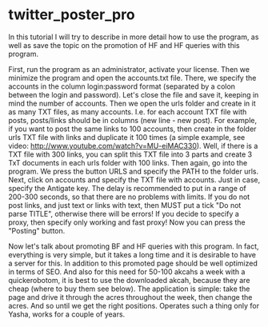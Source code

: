 # twitter_poster_pro
In this tutorial I will try to describe in more detail how to use the program, as well as save the topic on the promotion of HF and HF queries with this program.

First, run the program as an administrator, activate your license. Then we minimize the program and open the accounts.txt file. There, we specify the accounts in the column login:password format (separated by a colon between the login and password). Let's close the file and save it, keeping in mind the number of accounts.  Then we open the urls folder and create in it as many TXT files, as many accounts. I.e. for each account TXT file with posts, posts/links should be in columns (new line - new post). For example, if you want to post the same links to 100 accounts, then create in the folder urls TXT file with links and duplicate it 100 times (a simple example, see video: http://www.youtube.com/watch?v=MU-eiMAC330). Well, if there is a ТХТ file with 300 links, you can split this TXT file into 3 parts and create 3 ТхТ documents in each urls folder with 100 links. Then again, go into the program. We press the button URLS and specify the PATH to the folder urls. Next, click on accounts and specify the TXT file with accounts. Just in case, specify the Antigate key. The delay is recommended to put in a range of 200-300 seconds, so that there are no problems with limits. If you do not post links, and just text or links with text, then MUST put a tick "Do not parse TITLE", otherwise there will be errors! If you decide to specify a proxy, then specify only working and fast proxy! Now you can press the "Posting" button.

Now let's talk about promoting BF and HF queries with this program. In fact, everything is very simple, but it takes a long time and it is desirable to have a server for this. In addition to this promoted page should be well optimized in terms of SEO. 
And also for this need for 50-100 akcahs a week with a quickerobotom, it is best to use the downloaded akcah, because they are cheap (where to buy them see below). The application is simple: take the page and drive it through the acres throughout the week, then change the acres. And so until we get the right positions. Operates such a thing only for Yasha, works for a couple of years.

